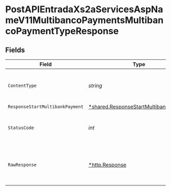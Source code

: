 # PostAPIEntradaXs2aServicesAspNameV11MultibancoPaymentsMultibancoPaymentTypeResponse


## Fields

| Field                                                                                                | Type                                                                                                 | Required                                                                                             | Description                                                                                          |
| ---------------------------------------------------------------------------------------------------- | ---------------------------------------------------------------------------------------------------- | ---------------------------------------------------------------------------------------------------- | ---------------------------------------------------------------------------------------------------- |
| `ContentType`                                                                                        | *string*                                                                                             | :heavy_check_mark:                                                                                   | HTTP response content type for this operation                                                        |
| `ResponseStartMultibankPayment`                                                                      | [*shared.ResponseStartMultibankPayment](../../../pkg/models/shared/responsestartmultibankpayment.md) | :heavy_minus_sign:                                                                                   | Created                                                                                              |
| `StatusCode`                                                                                         | *int*                                                                                                | :heavy_check_mark:                                                                                   | HTTP response status code for this operation                                                         |
| `RawResponse`                                                                                        | [*http.Response](https://pkg.go.dev/net/http#Response)                                               | :heavy_minus_sign:                                                                                   | Raw HTTP response; suitable for custom response parsing                                              |